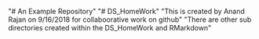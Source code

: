 "# An Example Repository" 
"# DS_HomeWork" 
"This is created by Anand Rajan on 9/16/2018 for collaboorative work on github" 
"There are other sub directories created within the DS_HomeWork and RMarkdown"
